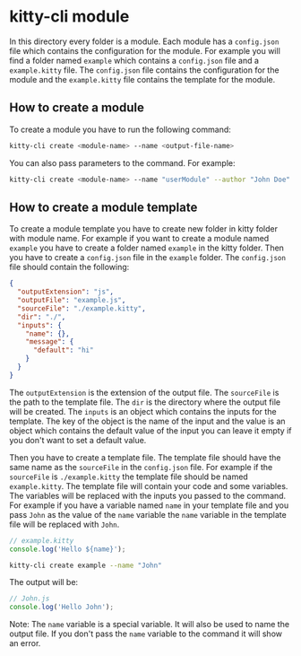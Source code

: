 # kitty-cli module

In this directory every folder is a module. Each module has a `config.json` file which contains the configuration for the module. For example you will find a folder named `example` which contains a `config.json` file and a `example.kitty` file. The `config.json` file contains the configuration for the module and the `example.kitty` file contains the template for the module.

## How to create a module

To create a module you have to run the following command:

```bash
kitty-cli create <module-name> --name <output-file-name>
```

You can also pass parameters to the command. For example:

```bash
kitty-cli create <module-name> --name "userModule" --author "John Doe" --email "john@doe.com"
```

## How to create a module template

To create a module template you have to create new folder in kitty folder with module name. For example if you want to create a module named `example` you have to create a folder named `example` in the kitty folder. Then you have to create a `config.json` file in the `example` folder. The `config.json` file should contain the following:

```json
{
  "outputExtension": "js",
  "outputFile": "example.js",
  "sourceFile": "./example.kitty",
  "dir": "./",
  "inputs": {
    "name": {},
    "message": {
      "default": "hi"
    }
  }
}
```

The `outputExtension` is the extension of the output file. The `sourceFile` is the path to the template file. The `dir` is the directory where the output file will be created. The `inputs` is an object which contains the inputs for the template. The key of the object is the name of the input and the value is an object which contains the default value of the input you can leave it empty if you don't want to set a default value.

Then you have to create a template file. The template file should have the same name as the `sourceFile` in the `config.json` file. For example if the `sourceFile` is `./example.kitty` the template file should be named `example.kitty`. The template file will contain your code and some variables. The variables will be replaced with the inputs you passed to the command. For example if you have a variable named `name` in your template file and you pass `John` as the value of the `name` variable the `name` variable in the template file will be replaced with `John`.

```js
// example.kitty
console.log('Hello ${name}');
```

```bash
kitty-cli create example --name "John"
```

The output will be:

```js
// John.js
console.log('Hello John');
```

Note: The `name` variable is a special variable. It will also be used to name the output file. If you don't pass the `name` variable to the command it will show an error.
